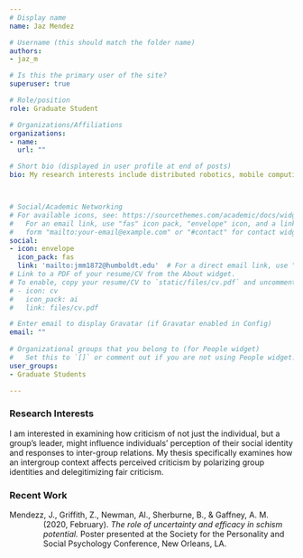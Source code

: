 ```yaml
---
# Display name
name: Jaz Mendez

# Username (this should match the folder name)
authors:
- jaz_m

# Is this the primary user of the site?
superuser: true

# Role/position
role: Graduate Student

# Organizations/Affiliations
organizations:
- name: 
  url: ""

# Short bio (displayed in user profile at end of posts)
bio: My research interests include distributed robotics, mobile computing and programmable matter.



# Social/Academic Networking
# For available icons, see: https://sourcethemes.com/academic/docs/widgets/#icons
#   For an email link, use "fas" icon pack, "envelope" icon, and a link in the
#   form "mailto:your-email@example.com" or "#contact" for contact widget.
social:
- icon: envelope
  icon_pack: fas
  link: 'mailto:jmm1872@humboldt.edu'  # For a direct email link, use "mailto:test@example.org".
# Link to a PDF of your resume/CV from the About widget.
# To enable, copy your resume/CV to `static/files/cv.pdf` and uncomment the lines below.  
# - icon: cv
#   icon_pack: ai
#   link: files/cv.pdf

# Enter email to display Gravatar (if Gravatar enabled in Config)
email: ""
  
# Organizational groups that you belong to (for People widget)
#   Set this to `[]` or comment out if you are not using People widget.  
user_groups:
- Graduate Students

---
```


<h3>Research Interests</h3>
I am interested in examining how criticism of not just the individual, but a group’s leader, might influence individuals’ perception of their social identity and responses to inter-group relations. My thesis specifically examines how an intergroup context affects perceived criticism by polarizing group identities and delegitimizing fair criticism.

<h3>Recent Work</h3>
<p style="margin-left: 60px; text-indent: -60px;">Mendezz, J., Griffith, Z., Newman, Al., Sherburne, B., &amp; Gaffney, A. M. (2020, February). <i>The role of uncertainty and efficacy in schism potential.</i> Poster presented at the Society for the Personality and Social Psychology Conference, New Orleans, LA.</p>
